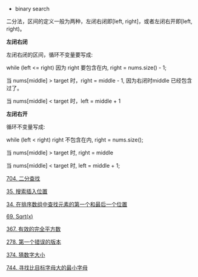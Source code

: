 
- binary search

二分法，区间的定义一般为两种，左闭右闭即[left, right]，或者左闭右开即[left, right)。

**左闭右闭**

左闭右闭的区间，循环不变量要写成:

while (left <= right)  因为 right 要包含在内, right = nums.size() - 1;

当 nums[middle] > target 时，right = middle - 1, 因为右闭时middle 已经包含过了。

当 nums[middle] < target 时，left = middle + 1

**左闭右开**

循环不变量写成:

while (left < right) right 不包含在内, right = nums.size();

当 nums[middle] > target 时, right = middle

当 nums[middle] < target 时, left = middle + 1;

<a href="704.cpp">704. 二分查找</a>

<a href="35.cpp">35. 搜索插入位置</a>

<a href="34.cpp">34. 在排序数组中查找元素的第一个和最后一个位置</a>

<a href="69.cpp">69. Sqrt(x)</a>

<a href="367.cpp">367. 有效的完全平方数</a>

<a href="278.cpp">278. 第一个错误的版本</a>

<a href="374.cpp">374. 猜数字大小</a>

<a href="744.cpp">744. 寻找比目标字母大的最小字母</a>
